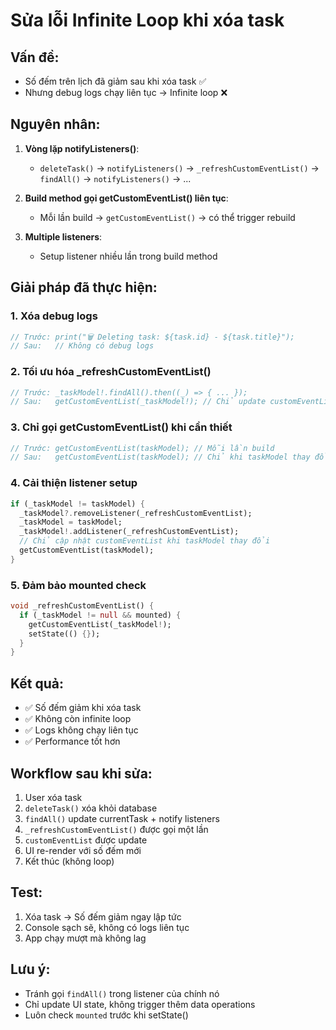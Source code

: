 # Sửa lỗi Infinite Loop khi xóa task

## Vấn đề:
- Số đếm trên lịch đã giảm sau khi xóa task ✅
- Nhưng debug logs chạy liên tục → Infinite loop ❌

## Nguyên nhân:
1. **Vòng lặp notifyListeners()**: 
   - `deleteTask()` → `notifyListeners()` → `_refreshCustomEventList()` → `findAll()` → `notifyListeners()` → ...

2. **Build method gọi getCustomEventList() liên tục**:
   - Mỗi lần build → `getCustomEventList()` → có thể trigger rebuild

3. **Multiple listeners**: 
   - Setup listener nhiều lần trong build method

## Giải pháp đã thực hiện:

### 1. **Xóa debug logs**
```dart
// Trước: print("🗑️ Deleting task: ${task.id} - ${task.title}");
// Sau:   // Không có debug logs
```

### 2. **Tối ưu hóa _refreshCustomEventList()**
```dart
// Trước: _taskModel!.findAll().then((_) => { ... });
// Sau:   getCustomEventList(_taskModel!); // Chỉ update customEventList
```

### 3. **Chỉ gọi getCustomEventList() khi cần thiết**
```dart
// Trước: getCustomEventList(taskModel); // Mỗi lần build
// Sau:   getCustomEventList(taskModel); // Chỉ khi taskModel thay đổi
```

### 4. **Cải thiện listener setup**
```dart
if (_taskModel != taskModel) {
  _taskModel?.removeListener(_refreshCustomEventList);
  _taskModel = taskModel;
  _taskModel!.addListener(_refreshCustomEventList);
  // Chỉ cập nhật customEventList khi taskModel thay đổi
  getCustomEventList(taskModel);
}
```

### 5. **Đảm bảo mounted check**
```dart
void _refreshCustomEventList() {
  if (_taskModel != null && mounted) {
    getCustomEventList(_taskModel!);
    setState(() {});
  }
}
```

## Kết quả:
- ✅ Số đếm giảm khi xóa task
- ✅ Không còn infinite loop
- ✅ Logs không chạy liên tục
- ✅ Performance tốt hơn

## Workflow sau khi sửa:
1. User xóa task
2. `deleteTask()` xóa khỏi database
3. `findAll()` update currentTask + notify listeners
4. `_refreshCustomEventList()` được gọi một lần
5. `customEventList` được update
6. UI re-render với số đếm mới
7. Kết thúc (không loop)

## Test:
1. Xóa task → Số đếm giảm ngay lập tức
2. Console sạch sẽ, không có logs liên tục
3. App chạy mượt mà không lag

## Lưu ý:
- Tránh gọi `findAll()` trong listener của chính nó
- Chỉ update UI state, không trigger thêm data operations
- Luôn check `mounted` trước khi setState()
